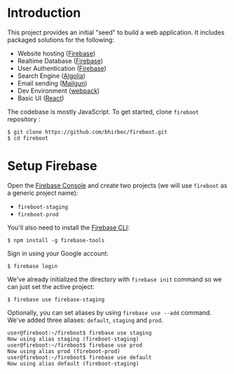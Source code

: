# Introduction

This project provides an initial "seed" to build a web application. It includes
packaged solutions for the following:

* Website hosting ([Firebase](https://firebase.google.com/))
* Realtime Database ([Firebase](https://firebase.google.com/))
* User Authentication ([Firebase](https://firebase.google.com/))
* Search Engine ([Algolia](https://www.algolia.com/))
* Email sending ([Mailgun](https://www.mailgun.com/))
* Dev Environment ([webpack](https://webpack.js.org/))
* Basic UI ([React](https://reactjs.org/))

The codebase is mostly JavaScript. To get started, clone `fireboot` repository :

```
$ git clone https://github.com/bhirbec/fireboot.git
$ cd fireboot
```

# Setup Firebase

Open the [Firebase Console](https://console.firebase.google.com/) and
create two projects (we will use `fireboot` as a generic project name):

* `fireboot-staging`
* `fireboot-prod`

You'll also need to install the [Firebase CLI](https://firebase.google.com/docs/cli/):
```
$ npm install -g firebase-tools
```

Sign in using your Google account:
```
$ firebase login
```

We've already initialized the directory with `firebase init` command so we can
just set the active project:

```
$ firebase use firebase-staging
```

Optionally, you can set aliases by using `firebase use --add` command. We've added
three aliases: `default`, `staging` and `prod`. 

```
user@fireboot:~/fireboot$ firebase use staging
Now using alias staging (fireboot-staging)
user@fireboot:~/fireboot$ firebase use prod
Now using alias prod (fireboot-prod)
user@fireboot:~/fireboot$ firebase use default
Now using alias default (fireboot-staging)
```
